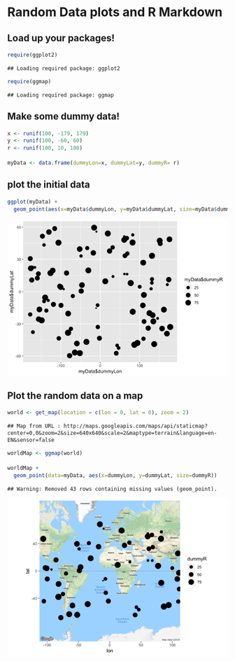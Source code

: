 Random Data plots and R Markdown
================

Load up your packages!
----------------------

``` r
require(ggplot2)
```

    ## Loading required package: ggplot2

``` r
require(ggmap)
```

    ## Loading required package: ggmap

Make some dummy data!
---------------------

``` r
x <- runif(100, -179, 179)
y <- runif(100, -60, 60)
r <- runif(100, 10, 100)

myData <- data.frame(dummyLon=x, dummyLat=y, dummyR= r)
```

plot the initial data
---------------------

``` r
ggplot(myData) + 
  geom_point(aes(x=myData$dummyLon, y=myData$dummyLat, size=myData$dummyR))
```

![](hello-r-markdown_files/figure-markdown_github/unnamed-chunk-3-1.png)

Plot the random data on a map
-----------------------------

``` r
world <- get_map(location = c(lon = 0, lat = 0), zoom = 2)
```

    ## Map from URL : http://maps.googleapis.com/maps/api/staticmap?center=0,0&zoom=2&size=640x640&scale=2&maptype=terrain&language=en-EN&sensor=false

``` r
worldMap <- ggmap(world)

worldMap +
  geom_point(data=myData, aes(x=dummyLon, y=dummyLat, size=dummyR))
```

    ## Warning: Removed 43 rows containing missing values (geom_point).

![](hello-r-markdown_files/figure-markdown_github/unnamed-chunk-4-1.png)
